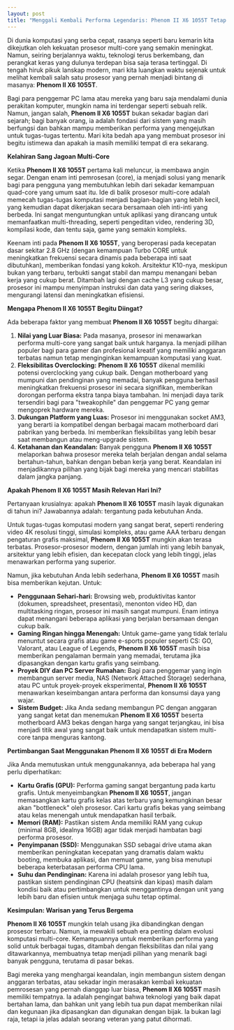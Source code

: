 ```yaml
---
layout: post
title: "Menggali Kembali Performa Legendaris: Phenom II X6 1055T Tetap Relevan?"
---
```


Di dunia komputasi yang serba cepat, rasanya seperti baru kemarin kita dikejutkan oleh kekuatan prosesor multi-core yang semakin meningkat. Namun, seiring berjalannya waktu, teknologi terus berkembang, dan perangkat keras yang dulunya terdepan bisa saja terasa tertinggal. Di tengah hiruk pikuk lanskap modern, mari kita luangkan waktu sejenak untuk melihat kembali salah satu prosesor yang pernah menjadi bintang di masanya: **Phenom II X6 1055T**.

Bagi para penggemar PC lama atau mereka yang baru saja mendalami dunia perakitan komputer, mungkin nama ini terdengar seperti sebuah relik. Namun, jangan salah, **Phenom II X6 1055T** bukan sekadar bagian dari sejarah; bagi banyak orang, ia adalah fondasi dari sistem yang masih berfungsi dan bahkan mampu memberikan performa yang mengejutkan untuk tugas-tugas tertentu. Mari kita bedah apa yang membuat prosesor ini begitu istimewa dan apakah ia masih memiliki tempat di era sekarang.

**Kelahiran Sang Jagoan Multi-Core**

Ketika **Phenom II X6 1055T** pertama kali meluncur, ia membawa angin segar. Dengan enam inti pemrosesan (core), ia menjadi solusi yang menarik bagi para pengguna yang membutuhkan lebih dari sekadar kemampuan quad-core yang umum saat itu. Ide di balik prosesor multi-core adalah memecah tugas-tugas komputasi menjadi bagian-bagian yang lebih kecil, yang kemudian dapat dikerjakan secara bersamaan oleh inti-inti yang berbeda. Ini sangat menguntungkan untuk aplikasi yang dirancang untuk memanfaatkan multi-threading, seperti pengeditan video, rendering 3D, kompilasi kode, dan tentu saja, game yang semakin kompleks.

Keenam inti pada **Phenom II X6 1055T**, yang beroperasi pada kecepatan dasar sekitar 2.8 GHz (dengan kemampuan Turbo CORE untuk meningkatkan frekuensi secara dinamis pada beberapa inti saat dibutuhkan), memberikan fondasi yang kokoh. Arsitektur K10-nya, meskipun bukan yang terbaru, terbukti sangat stabil dan mampu menangani beban kerja yang cukup berat. Ditambah lagi dengan cache L3 yang cukup besar, prosesor ini mampu menyimpan instruksi dan data yang sering diakses, mengurangi latensi dan meningkatkan efisiensi.

**Mengapa Phenom II X6 1055T Begitu Diingat?**

Ada beberapa faktor yang membuat **Phenom II X6 1055T** begitu dihargai:

1.  **Nilai yang Luar Biasa:** Pada masanya, prosesor ini menawarkan performa multi-core yang sangat baik untuk harganya. Ia menjadi pilihan populer bagi para gamer dan profesional kreatif yang memiliki anggaran terbatas namun tetap menginginkan kemampuan komputasi yang kuat.
2.  **Fleksibilitas Overclocking:** **Phenom II X6 1055T** dikenal memiliki potensi overclocking yang cukup baik. Dengan motherboard yang mumpuni dan pendinginan yang memadai, banyak pengguna berhasil meningkatkan frekuensi prosesor ini secara signifikan, memberikan dorongan performa ekstra tanpa biaya tambahan. Ini menjadi daya tarik tersendiri bagi para "tweakophile" dan penggemar PC yang gemar mengoprek hardware mereka.
3.  **Dukungan Platform yang Luas:** Prosesor ini menggunakan socket AM3, yang berarti ia kompatibel dengan berbagai macam motherboard dari pabrikan yang berbeda. Ini memberikan fleksibilitas yang lebih besar saat membangun atau meng-upgrade sistem.
4.  **Ketahanan dan Keandalan:** Banyak pengguna **Phenom II X6 1055T** melaporkan bahwa prosesor mereka telah berjalan dengan andal selama bertahun-tahun, bahkan dengan beban kerja yang berat. Keandalan ini menjadikannya pilihan yang bijak bagi mereka yang mencari stabilitas dalam jangka panjang.

**Apakah Phenom II X6 1055T Masih Relevan Hari Ini?**

Pertanyaan krusialnya: apakah **Phenom II X6 1055T** masih layak digunakan di tahun ini? Jawabannya adalah: tergantung pada kebutuhan Anda.

Untuk tugas-tugas komputasi modern yang sangat berat, seperti rendering video 4K resolusi tinggi, simulasi kompleks, atau game AAA terbaru dengan pengaturan grafis maksimal, **Phenom II X6 1055T** mungkin akan terasa terbatas. Prosesor-prosesor modern, dengan jumlah inti yang lebih banyak, arsitektur yang lebih efisien, dan kecepatan clock yang lebih tinggi, jelas menawarkan performa yang superior.

Namun, jika kebutuhan Anda lebih sederhana, **Phenom II X6 1055T** masih bisa memberikan kejutan. Untuk:

*   **Penggunaan Sehari-hari:** Browsing web, produktivitas kantor (dokumen, spreadsheet, presentasi), menonton video HD, dan multitasking ringan, prosesor ini masih sangat mumpuni. Enam intinya dapat menangani beberapa aplikasi yang berjalan bersamaan dengan cukup baik.
*   **Gaming Ringan hingga Menengah:** Untuk game-game yang tidak terlalu menuntut secara grafis atau game e-sports populer seperti CS: GO, Valorant, atau League of Legends, **Phenom II X6 1055T** masih bisa memberikan pengalaman bermain yang memadai, terutama jika dipasangkan dengan kartu grafis yang seimbang.
*   **Proyek DIY dan PC Server Rumahan:** Bagi para penggemar yang ingin membangun server media, NAS (Network Attached Storage) sederhana, atau PC untuk proyek-proyek eksperimental, **Phenom II X6 1055T** menawarkan keseimbangan antara performa dan konsumsi daya yang wajar.
*   **Sistem Budget:** Jika Anda sedang membangun PC dengan anggaran yang sangat ketat dan menemukan **Phenom II X6 1055T** beserta motherboard AM3 bekas dengan harga yang sangat terjangkau, ini bisa menjadi titik awal yang sangat baik untuk mendapatkan sistem multi-core tanpa menguras kantong.

**Pertimbangan Saat Menggunakan Phenom II X6 1055T di Era Modern**

Jika Anda memutuskan untuk menggunakannya, ada beberapa hal yang perlu diperhatikan:

*   **Kartu Grafis (GPU):** Performa gaming sangat bergantung pada kartu grafis. Untuk menyeimbangkan **Phenom II X6 1055T**, jangan memasangkan kartu grafis kelas atas terbaru yang kemungkinan besar akan "bottleneck" oleh prosesor. Cari kartu grafis bekas yang seimbang atau kelas menengah untuk mendapatkan hasil terbaik.
*   **Memori (RAM):** Pastikan sistem Anda memiliki RAM yang cukup (minimal 8GB, idealnya 16GB) agar tidak menjadi hambatan bagi performa prosesor.
*   **Penyimpanan (SSD):** Menggunakan SSD sebagai drive utama akan memberikan peningkatan kecepatan yang dramatis dalam waktu booting, membuka aplikasi, dan memuat game, yang bisa menutupi beberapa keterbatasan performa CPU lama.
*   **Suhu dan Pendinginan:** Karena ini adalah prosesor yang lebih tua, pastikan sistem pendinginan CPU (heatsink dan kipas) masih dalam kondisi baik atau pertimbangkan untuk menggantinya dengan unit yang lebih baru dan efisien untuk menjaga suhu tetap optimal.

**Kesimpulan: Warisan yang Terus Bergema**

**Phenom II X6 1055T** mungkin telah usang jika dibandingkan dengan prosesor terbaru. Namun, ia mewakili sebuah era penting dalam evolusi komputasi multi-core. Kemampuannya untuk memberikan performa yang solid untuk berbagai tugas, ditambah dengan fleksibilitas dan nilai yang ditawarkannya, membuatnya tetap menjadi pilihan yang menarik bagi banyak pengguna, terutama di pasar bekas.

Bagi mereka yang menghargai keandalan, ingin membangun sistem dengan anggaran terbatas, atau sekadar ingin merasakan kembali kekuatan pemrosesan yang pernah dianggap luar biasa, **Phenom II X6 1055T** masih memiliki tempatnya. Ia adalah pengingat bahwa teknologi yang baik dapat bertahan lama, dan bahkan unit yang lebih tua pun dapat memberikan nilai dan kegunaan jika dipasangkan dan digunakan dengan bijak. Ia bukan lagi raja, tetapi ia jelas adalah seorang veteran yang patut dihormati.

